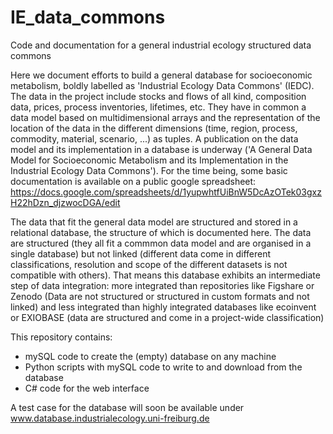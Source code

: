 # IE_data_commons
Code and documentation for a general industrial ecology structured data commons

Here we document efforts to build a general database for socioeconomic metabolism, boldly labelled as 'Industrial Ecology Data Commons' (IEDC). The data in the project include stocks and flows of all kind, composition data, prices, process inventories, lifetimes, etc. They have in common a data model based on multidimensional arrays and the representation of the location of the data in the different dimensions (time, region, process, commodity, material, scenario, ...) as tuples. A publication on the data model and its implementation in a database is underway ('A General Data Model for Socioeconomic Metabolism and its Implementation in the Industrial Ecology Data Commons'). For the time being, some basic documentation is available on a public google spreadsheet: https://docs.google.com/spreadsheets/d/1yupwhtfUiBnW5DcAzOTek03gxzH22hDzn_djzwocDGA/edit

The data that fit the general data model are structured and stored in a relational database, the structure of which is documented here.
The data are structured (they all fit a commmon data model and are organised in a single database) but not linked (different data come in different classifications, resolution and scope of the different datasets is not compatible with others). That means this database exhibits an intermediate step of data integration: more integrated than repositories like Figshare or Zenodo (Data are not structured or structured in custom formats and not linked) and less integrated than highly integrated databases like ecoinvent or EXIOBASE (data are structured and come in a project-wide classification)

This repository contains:
* mySQL code to create the (empty) database on any machine
* Python scripts with mySQL code to write to and download from the database
* C# code for the web interface

A test case for the database will soon be available under www.database.industrialecology.uni-freiburg.de



